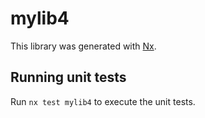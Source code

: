 # mylib4

This library was generated with [Nx](https://nx.dev).

## Running unit tests

Run `nx test mylib4` to execute the unit tests.
